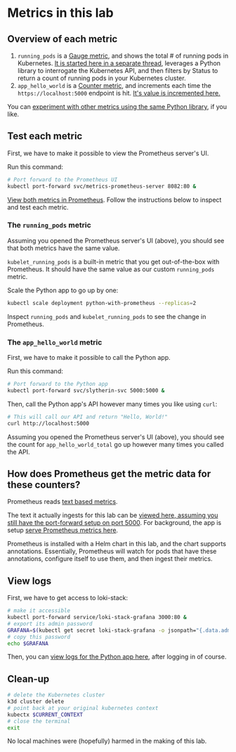 # Metrics in this lab

## Overview of each metric

1. `running_pods` is a [Gauge metric](https://github.com/prometheus/client_python#gauge), and shows the total # of running pods in Kubernetes. [It is started here in a separate thread](https://github.com/kylos101/python-with-prometheus/blob/877e9cdf5d977cd6f5f955df1a6f62dd8d286f7b/app/app.py#L49), leverages a Python library to interrogate the Kubernetes API, and then filters by Status to return a count of running pods in your Kubernetes cluster.
2. `app_hello_world` is a [Counter metric](https://github.com/prometheus/client_python#counter), and increments each time the `https://localhost:5000` endpoint is hit. [It's value is incremented here.](https://github.com/kylos101/python-with-prometheus/blob/877e9cdf5d977cd6f5f955df1a6f62dd8d286f7b/app/app.py#L19)

You can [experiment with other metrics using the same Python library](https://github.com/prometheus/client_python#instrumenting), if you like.

## Test each metric

First, we have to make it possible to view the Prometheus server's UI.

Run this command:

```bash
# Port forward to the Prometheus UI
kubectl port-forward svc/metrics-prometheus-server 8082:80 &
```

[View both metrics in Prometheus](http://localhost:8082/graph?g0.expr=kubelet_running_pods&g0.tab=1&g0.stacked=0&g0.range_input=1h&g1.expr=running_pods&g1.tab=1&g1.stacked=0&g1.range_input=1h&g2.expr=app_hello_world_total&g2.tab=0&g2.stacked=0&g2.range_input=1h). Follow the instructions below to inspect and test each metric.

### The `running_pods` metric

Assuming you opened the Prometheus server's UI (above), you should see that both metrics have the same value.

`kubelet_running_pods` is a built-in metric that you get out-of-the-box with Prometheus. It should have the same value as our custom `running_pods` metric.

Scale the Python app to go up by one:

```bash
kubectl scale deployment python-with-prometheus --replicas=2
```

Inspect `running_pods` and `kubelet_running_pods` to see the change in Prometheus.

### The `app_hello_world` metric

First, we have to make it possible to call the Python app.

Run this command:

```bash
# Port forward to the Python app
kubectl port-forward svc/slytherin-svc 5000:5000 &
```

Then, call the Python app's API however many times you like using `curl`:

```bash
# This will call our API and return "Hello, World!"
curl http://localhost:5000
```

Assuming you opened the Prometheus server's UI (above), you should see the count for `app_hello_world_total` go up however many times you called the API.

## How does Prometheus get the metric data for these counters?

Prometheus reads [text based metrics](https://prometheus.io/docs/instrumenting/exposition_formats/).

The text it actually ingests for this lab can be [viewed here, assuming you still have the port-forward setup on port 5000](http://localhost:5000/metrics). For background, the app is setup [serve Prometheus metrics here](https://github.com/kylos101/python-with-prometheus/blob/877e9cdf5d977cd6f5f955df1a6f62dd8d286f7b/app/app.py#L51).

Prometheus is installed with a Helm chart in this lab, and the chart supports annotations. Essentially, Prometheus will watch for pods that have these annotations, configure itself to use them, and then ingest their metrics.

## View logs

First, we have to get access to loki-stack:

```bash
# make it accessible
kubectl port-forward service/loki-stack-grafana 3000:80 &
# export its admin password
GRAFANA=$(kubectl get secret loki-stack-grafana -o jsonpath="{.data.admin-password}" | base64 --decode ; echo)
# copy this password
echo $GRAFANA
```

Then, you can [view logs for the Python app here](http://localhost:3000/explore?orgId=1&left=%5B%22now-5m%22,%22now%22,%22Loki%22,%7B%22expr%22:%22%7Bapp%3D%5C%22python-with-prometheus%5C%22%7D%22%7D%5D), after logging in of course.

## Clean-up

```bash
# delete the Kubernetes cluster
k3d cluster delete
# point back at your original kubernetes context
kubectx $CURRENT_CONTEXT
# close the terminal
exit
```

No local machines were (hopefully) harmed in the making of this lab.
